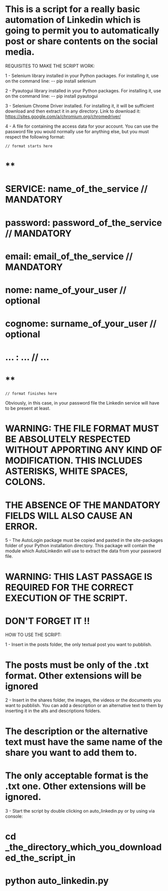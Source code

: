# This is a script for a really basic automation of Linkedin which is going to permit you to automatically post or share contents on the social media.

REQUISITES TO MAKE THE SCRIPT WORK:

1 - Selenium library installed in your Python packages. For installing it, use on the            command line:
        -- pip install selenium

2 - Pyautogui library installed in your Python packages. For installing it, use on the           command line:
        -- pip install pyautogui

3 - Selenium Chrome Driver installed. For installing it, it will be sufficient download and then extract it in any directory. Link to download it: https://sites.google.com/a/chromium.org/chromedriver/

4 - A file for containing the access data for your account. You can use the password file you would normally use for anything else, but you must respect the following format:

    // format starts here
#    **
#    SERVICE: name_of_the_service        // MANDATORY
#    password: password_of_the_service   // MANDATORY
#    email: email_of_the_service         // MANDATORY
#    nome: name_of_your_user             // optional
#    cognome: surname_of_your_user       // optional
#    ... : ...                           // ...
#    **
    // format finishes here

Obviously, in this case, in your password file the Linkedin service will have to be present
at least.

# WARNING: THE FILE FORMAT MUST BE ABSOLUTELY RESPECTED WITHOUT APPORTING ANY KIND OF MODIFICATION. THIS INCLUDES ASTERISKS, WHITE SPACES, COLONS.
# THE ABSENCE OF THE MANDATORY FIELDS WILL ALSO CAUSE AN ERROR. 

5 - The AutoLogin package must be copied and pasted in the site-packages folder of your 
    Python installation directory. This package will contain the module which AutoLinkedin will use to extract the data from your           password file.

# WARNING: THIS LAST PASSAGE IS REQUIRED FOR THE CORRECT EXECUTION OF THE SCRIPT.
# DON'T FORGET IT !!

HOW TO USE THE SCRIPT:

1 - Insert in the posts folder, the only textual post you want to pubblish. 
#   The posts must be only of the .txt format. Other extensions will be ignored

2 - Insert in the shares folder, the images, the videos or the documents you want to             pubblish. You can add a description or an alternative text to them by inserting it in        the alts and descriptions folders. 
#   The description or the alternative text must have the same name of the share you want to add them to.
#   The only acceptable format is the .txt one. Other extensions will be ignored.

3 - Start the script by double clicking on auto_linkedin.py or by using via console:
#   cd _the_directory_which_you_downloaded_the_script_in
#   python auto_linkedin.py
